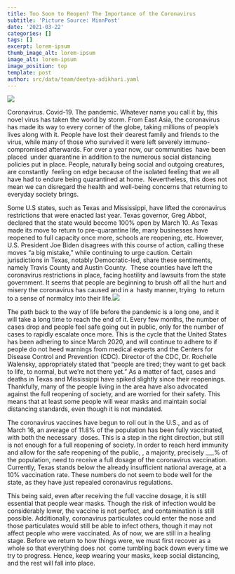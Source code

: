 ```yaml
---
title: Too Soon to Reopen? The Importance of the Coronavirus
subtitle: 'Picture Source: MinnPost'
date: '2021-03-22'
categories: []
tags: []
excerpt: lorem-ipsum
thumb_image_alt: lorem-ipsum
image_alt: lorem-ipsum
image_position: top
template: post
author: src/data/team/deetya-adikhari.yaml
---
```












![](https://lh5.googleusercontent.com/u1akbbsXH8q-OHLelWiVFozyYoUea2jgjQtfM0NnKuGOMMj9lhtHSzPpJBQJhmflFfHfUCGJVaoVsM4gDi2WqOTI1-uzDpI7-VaEhYIO37fHYrhptWdgy4uhiH4OpWF9FhYHxRs\_)

Coronavirus. Covid-19. The pandemic. Whatever name you call it by, this novel virus has taken the world by storm. From East Asia, the coronavirus has made its way to every corner of the globe, taking millions of people’s lives along with it. People have lost their dearest family and friends to the virus, while many of those who survived it were left severely immuno-compromised afterwards. For over a year now, our communities  have been placed  under quarantine in addition to the numerous social distancing policies put in place. People, naturally being social and outgoing creatures, are constantly  feeling on edge because of the isolated feeling that we all have had to endure being quarantined at home.  Nevertheless, this does not mean we can disregard the health and well-being concerns that returning to everyday society brings.

Some U.S states, such as Texas and Mississippi, have lifted the coronavirus restrictions that were enacted last year. Texas governor, Greg Abbot, declared that the state would become 100% open by March 10. As Texas made its move to return to pre-quarantine life, many businesses have reopened to full capacity once more, schools are reopening, etc. However, U.S. President Joe Biden disagrees with this course of action, calling these moves “a big mistake,” while continuing to urge caution. Certain jurisdictions in Texas, notably Democratic-led, share these sentiments, namely Travis County and Austin County.  These counties have left the coronavirus restrictions in place, facing hostility and lawsuits from the state government. It seems that people are beginning to brush off all the hurt and misery the coronavirus has caused and in a  hasty manner, trying  to return to a sense of normalcy into their life.![](https://lh5.googleusercontent.com/vANhdR_mmvIYk7uhUg1y62pNI-ITjBMFky3OaGmZ64HQZKHw66NXwoi50VTIlUvU7FGiYIhjFDImm75dHvLe-cF3Um-YyoOQ5yPL-9GGpIqoJ\_2prlV3Pd72WCFAEMk65LE0hyIf)

The path back to the way of life before the pandemic is a long one, and it will take a long time to reach the end of it. Every few months, the number of cases drop and people feel safe going out in public, only for the number of cases to rapidly escalate once more. This is the cycle that the United States has been adhering to since March 2020, and will continue to adhere to if people do not heed warnings from medical experts and the Centers for Disease Control and Prevention (CDC). Director of the CDC, Dr. Rochelle Walensky, appropriately stated that “people are tired; they want to get back to life, to normal, but we’re not there yet.” As a matter of fact, cases and deaths in Texas and Mississippi have spiked slightly since their reopenings. Thankfully, many of the people living in the area have also advocated against the full reopening of society, and are worried for their safety. This means that at least some people will wear masks and maintain social distancing standards, even though it is not mandated.

The coronavirus vaccines have begun to roll out in the U.S., and as of March 16, an average of 11.8% of the population has been fully vaccinated, with both the necessary  doses. This is a step in the right direction, but still is not enough for a full reopening of society. In order to reach herd immunity and allow for the safe reopening of the public, , a majority, precisely \__\_% of the population, need to receive a full dosage of the coronavirus vaccination. Currently, Texas stands below the already insufficient national average, at a 10% vaccination rate. These numbers do not seem to bode well for the state, as they have just repealed coronavirus regulations. 

This being said, even after receiving the full vaccine dosage, it is still essential that people wear masks. Though the risk of infection would be considerably lower, the vaccine is not perfect, and contamination is still possible. Additionally, coronavirus particulates could enter the nose and those particulates would still be able to infect others, though it may not affect people who were vaccinated. As of now, we are still in a healing stage. Before we return to how things were, we must first recover as a whole so that everything does not  come tumbling back down every time we try to progress. Hence, keep wearing your masks, keep social distancing, and the rest will fall into place.

